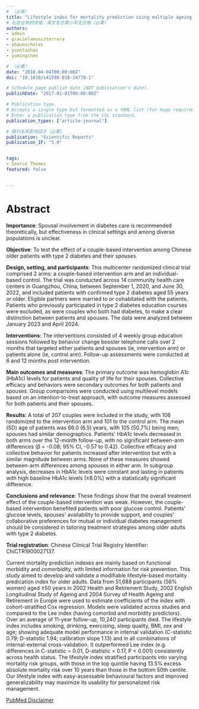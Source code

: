 ```yaml
---
# （必需）
title: "Lifestyle index for mortality prediction using multiple ageing cohorts in the USA, UK and Europe"
# 名姓全称的拼接，英文名也需小写无空格（必需）
authors:
- admin
- gracielamunizterrera
- shaunscholes
- yuantaohao
- yumingchen

# （必需）
date: "2018-04-04T00:00:00Z"
doi: "10.1038/s41598-018-24778-1"

# Schedule page publish date (NOT publication's date).
publishDate: "2017-01-01T00:00:00Z"

# Publication type.
# Accepts a single type but formatted as a YAML list (for Hugo requirements).
# Enter a publication type from the CSL standard.
publication_types: ["article-journal"]

# 期刊名和影响因子（必需）
publication: "Scientific Reports"
publication_IF: "5.0"


tags:
- Source Themes
featured: false


---
```


# **Abstract**
**Importance**: Spousal involvement in diabetes care is recommended theoretically, but effectiveness in clinical settings and among diverse populations is unclear.

**Objective**: To test the effect of a couple-based intervention among Chinese older patients with type 2 diabetes and their spouses.

**Design, setting, and participants**: This multicenter randomized clinical trial comprised 2 arms: a couple-based intervention arm and an individual-based control. The trial was conducted across 14 community health care centers in Guangzhou, China, between September 1, 2020, and June 30, 2022, and included patients with confirmed type 2 diabetes aged 55 years or older. Eligible partners were married to or cohabitated with the patients. Patients who previously participated in type 2 diabetes education courses were excluded, as were couples who both had diabetes, to make a clear distinction between patients and spouses. The data were analyzed between January 2023 and April 2024.

**Interventions**: The interventions consisted of 4 weekly group education sessions followed by behavior change booster telephone calls over 2 months that targeted either patients and spouses (ie, intervention arm) or patients alone (ie, control arm). Follow-up assessments were conducted at 6 and 12 months post intervention.

**Main outcomes and measures**: The primary outcome was hemoglobin A1c (HbA1c) levels for patients and quality of life for their spouses. Collective efficacy and behaviors were secondary outcomes for both patients and spouses. Group comparisons were conducted using multilevel models based on an intention-to-treat approach, with outcome measures assessed for both patients and their spouses.

**Results**: A total of 207 couples were included in the study, with 106 randomized to the intervention arm and 101 to the control arm. The mean (SD) age of patients was 66.0 (6.5) years, with 105 (50.7%) being men; spouses had similar demographics. Patients' HbA1c levels decreased in both arms over the 12-month follow-up, with no significant between-arm differences (β = -0.08; 95% CI, -0.57 to 0.42). Collective efficacy and collective behavior for patients increased after intervention but with a similar magnitude between arms. None of these measures showed between-arm differences among spouses in either arm. In subgroup analysis, decreases in HbA1c levels were constant and lasting in patients with high baseline HbA1c levels (≥8.0%) with a statistically significant difference.

**Conclusions and relevance**: These findings show that the overall treatment effect of the couple-based intervention was weak. However, the couple-based intervention benefited patients with poor glucose control. Patients' glucose levels, spouses' availability to provide support, and couples' collaborative preferences for mutual or individual diabetes management should be considered in tailoring treatment strategies among older adults with type 2 diabetes.

**Trial registration**: Chinese Clinical Trial Registry Identifier: ChiCTR1900027137.

Current mortality prediction indexes are mainly based on functional morbidity and comorbidity, with limited information for risk prevention. This study aimed to develop and validate a modifiable lifestyle-based mortality predication index for older adults. Data from 51,688 participants (56% women) aged ≥50 years in 2002 Health and Retirement Study, 2002 English Longitudinal Study of Ageing and 2004 Survey of Health Ageing and Retirement in Europe were used to estimate coefficients of the index with cohort-stratified Cox regression. Models were validated across studies and compared to the Lee index (having comorbid and morbidity predictors). Over an average of 11-year follow-up, 10,240 participants died. The lifestyle index includes smoking, drinking, exercising, sleep quality, BMI, sex and age; showing adequate model performance in internal validation (C-statistic 0.79; D-statistic 1.94; calibration slope 1.13) and in all combinations of internal-external cross-validation. It outperformed Lee index (e.g. differences in C-statistic = 0.01, D-statistic = 0.17, P < 0.001) consistently across health status. The lifestyle index stratified participants into varying mortality risk groups, with those in the top quintile having 13.5% excess absolute mortality risk over 10 years than those in the bottom 50th centile. Our lifestyle index with easy-assessable behavioural factors and improved generalizability may maximize its usability for personalized risk management.

[PubMed Disclaimer](https://pubmed.ncbi.nlm.nih.gov/disclaimer/)
